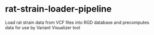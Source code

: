 # rat-strain-loader-pipeline
Load rat strain data from VCF files into RGD database and precomputes data for use by Variant Visualizer tool
